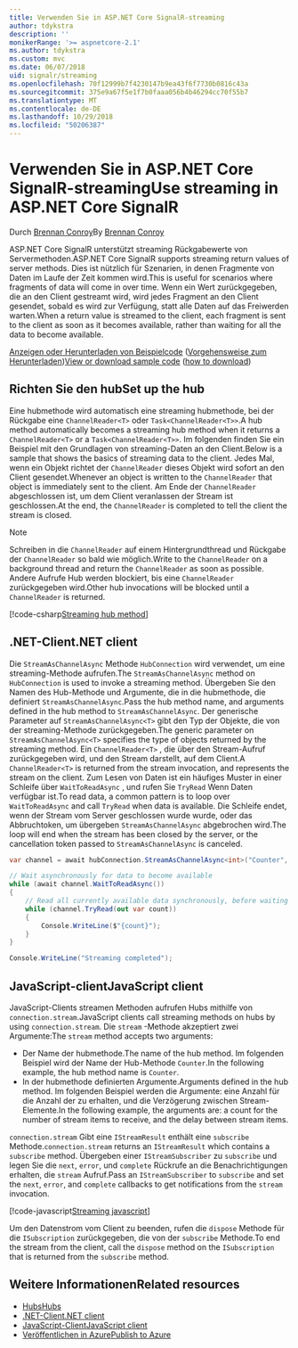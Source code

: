 ```yaml
---
title: Verwenden Sie in ASP.NET Core SignalR-streaming
author: tdykstra
description: ''
monikerRange: '>= aspnetcore-2.1'
ms.author: tdykstra
ms.custom: mvc
ms.date: 06/07/2018
uid: signalr/streaming
ms.openlocfilehash: 70f12999b7f4230147b9ea43f6f7730b0816c43a
ms.sourcegitcommit: 375e9a67f5e1f7b0faaa056b4b46294cc70f55b7
ms.translationtype: MT
ms.contentlocale: de-DE
ms.lasthandoff: 10/29/2018
ms.locfileid: "50206387"
---
```

# <a name="use-streaming-in-aspnet-core-signalr"></a><span data-ttu-id="786c6-102">Verwenden Sie in ASP.NET Core SignalR-streaming</span><span class="sxs-lookup"><span data-stu-id="786c6-102">Use streaming in ASP.NET Core SignalR</span></span>

<span data-ttu-id="786c6-103">Durch [Brennan Conroy](https://github.com/BrennanConroy)</span><span class="sxs-lookup"><span data-stu-id="786c6-103">By [Brennan Conroy](https://github.com/BrennanConroy)</span></span>

<span data-ttu-id="786c6-104">ASP.NET Core SignalR unterstützt streaming Rückgabewerte von Servermethoden.</span><span class="sxs-lookup"><span data-stu-id="786c6-104">ASP.NET Core SignalR supports streaming return values of server methods.</span></span> <span data-ttu-id="786c6-105">Dies ist nützlich für Szenarien, in denen Fragmente von Daten im Laufe der Zeit kommen wird.</span><span class="sxs-lookup"><span data-stu-id="786c6-105">This is useful for scenarios where fragments of data will come in over time.</span></span> <span data-ttu-id="786c6-106">Wenn ein Wert zurückgegeben, die an den Client gestreamt wird, wird jedes Fragment an den Client gesendet, sobald es wird zur Verfügung, statt alle Daten auf das Freiwerden warten.</span><span class="sxs-lookup"><span data-stu-id="786c6-106">When a return value is streamed to the client, each fragment is sent to the client as soon as it becomes available, rather than waiting for all the data to become available.</span></span>

<span data-ttu-id="786c6-107">[Anzeigen oder Herunterladen von Beispielcode](https://github.com/aspnet/Docs/tree/live/aspnetcore/signalr/streaming/sample) ([Vorgehensweise zum Herunterladen](xref:index#how-to-download-a-sample))</span><span class="sxs-lookup"><span data-stu-id="786c6-107">[View or download sample code](https://github.com/aspnet/Docs/tree/live/aspnetcore/signalr/streaming/sample) ([how to download](xref:index#how-to-download-a-sample))</span></span>

## <a name="set-up-the-hub"></a><span data-ttu-id="786c6-108">Richten Sie den hub</span><span class="sxs-lookup"><span data-stu-id="786c6-108">Set up the hub</span></span>

<span data-ttu-id="786c6-109">Eine hubmethode wird automatisch eine streaming hubmethode, bei der Rückgabe eine `ChannelReader<T>` oder `Task<ChannelReader<T>>`.</span><span class="sxs-lookup"><span data-stu-id="786c6-109">A hub method automatically becomes a streaming hub method when it returns a `ChannelReader<T>` or a `Task<ChannelReader<T>>`.</span></span> <span data-ttu-id="786c6-110">Im folgenden finden Sie ein Beispiel mit den Grundlagen von streaming-Daten an den Client.</span><span class="sxs-lookup"><span data-stu-id="786c6-110">Below is a sample that shows the basics of streaming data to the client.</span></span> <span data-ttu-id="786c6-111">Jedes Mal, wenn ein Objekt richtet der `ChannelReader` dieses Objekt wird sofort an den Client gesendet.</span><span class="sxs-lookup"><span data-stu-id="786c6-111">Whenever an object is written to the `ChannelReader` that object is immediately sent to the client.</span></span> <span data-ttu-id="786c6-112">Am Ende der `ChannelReader` abgeschlossen ist, um dem Client veranlassen der Stream ist geschlossen.</span><span class="sxs-lookup"><span data-stu-id="786c6-112">At the end, the `ChannelReader` is completed to tell the client the stream is closed.</span></span>

> [!NOTE]
> <span data-ttu-id="786c6-113">Schreiben in die `ChannelReader` auf einem Hintergrundthread und Rückgabe der `ChannelReader` so bald wie möglich.</span><span class="sxs-lookup"><span data-stu-id="786c6-113">Write to the `ChannelReader` on a background thread and return the `ChannelReader` as soon as possible.</span></span> <span data-ttu-id="786c6-114">Andere Aufrufe Hub werden blockiert, bis eine `ChannelReader` zurückgegeben wird.</span><span class="sxs-lookup"><span data-stu-id="786c6-114">Other hub invocations will be blocked until a `ChannelReader` is returned.</span></span>

[!code-csharp[Streaming hub method](streaming/sample/Hubs/StreamHub.cs?range=10-34)]

## <a name="net-client"></a><span data-ttu-id="786c6-115">.NET-Client</span><span class="sxs-lookup"><span data-stu-id="786c6-115">.NET client</span></span>

<span data-ttu-id="786c6-116">Die `StreamAsChannelAsync` Methode `HubConnection` wird verwendet, um eine streaming-Methode aufrufen.</span><span class="sxs-lookup"><span data-stu-id="786c6-116">The `StreamAsChannelAsync` method on `HubConnection` is used to invoke a streaming method.</span></span> <span data-ttu-id="786c6-117">Übergeben Sie den Namen des Hub-Methode und Argumente, die in die hubmethode, die definiert `StreamAsChannelAsync`.</span><span class="sxs-lookup"><span data-stu-id="786c6-117">Pass the hub method name, and arguments defined in the hub method to `StreamAsChannelAsync`.</span></span> <span data-ttu-id="786c6-118">Der generische Parameter auf `StreamAsChannelAsync<T>` gibt den Typ der Objekte, die von der streaming-Methode zurückgegeben.</span><span class="sxs-lookup"><span data-stu-id="786c6-118">The generic parameter on `StreamAsChannelAsync<T>` specifies the type of objects returned by the streaming method.</span></span> <span data-ttu-id="786c6-119">Ein `ChannelReader<T>` , die über den Stream-Aufruf zurückgegeben wird, und den Stream darstellt, auf dem Client.</span><span class="sxs-lookup"><span data-stu-id="786c6-119">A `ChannelReader<T>` is returned from the stream invocation, and represents the stream on the client.</span></span> <span data-ttu-id="786c6-120">Zum Lesen von Daten ist ein häufiges Muster in einer Schleife über `WaitToReadAsync` , und rufen Sie `TryRead` Wenn Daten verfügbar ist.</span><span class="sxs-lookup"><span data-stu-id="786c6-120">To read data, a common pattern is to loop over `WaitToReadAsync` and call `TryRead` when data is available.</span></span> <span data-ttu-id="786c6-121">Die Schleife endet, wenn der Stream vom Server geschlossen wurde wurde, oder das Abbruchtoken, um übergeben `StreamAsChannelAsync` abgebrochen wird.</span><span class="sxs-lookup"><span data-stu-id="786c6-121">The loop will end when the stream has been closed by the server, or the cancellation token passed to `StreamAsChannelAsync` is canceled.</span></span>

```csharp
var channel = await hubConnection.StreamAsChannelAsync<int>("Counter", 10, 500, CancellationToken.None);

// Wait asynchronously for data to become available
while (await channel.WaitToReadAsync())
{
    // Read all currently available data synchronously, before waiting for more data
    while (channel.TryRead(out var count))
    {
        Console.WriteLine($"{count}");
    }
}

Console.WriteLine("Streaming completed");
```

## <a name="javascript-client"></a><span data-ttu-id="786c6-122">JavaScript-client</span><span class="sxs-lookup"><span data-stu-id="786c6-122">JavaScript client</span></span>

<span data-ttu-id="786c6-123">JavaScript-Clients streamen Methoden aufrufen Hubs mithilfe von `connection.stream`.</span><span class="sxs-lookup"><span data-stu-id="786c6-123">JavaScript clients call streaming methods on hubs by using `connection.stream`.</span></span> <span data-ttu-id="786c6-124">Die `stream` -Methode akzeptiert zwei Argumente:</span><span class="sxs-lookup"><span data-stu-id="786c6-124">The `stream` method accepts two arguments:</span></span>

* <span data-ttu-id="786c6-125">Der Name der hubmethode.</span><span class="sxs-lookup"><span data-stu-id="786c6-125">The name of the hub method.</span></span> <span data-ttu-id="786c6-126">Im folgenden Beispiel wird der Name der Hub-Methode `Counter`.</span><span class="sxs-lookup"><span data-stu-id="786c6-126">In the following example, the hub method name is `Counter`.</span></span>
* <span data-ttu-id="786c6-127">In der hubmethode definierten Argumente.</span><span class="sxs-lookup"><span data-stu-id="786c6-127">Arguments defined in the hub method.</span></span> <span data-ttu-id="786c6-128">Im folgenden Beispiel werden die Argumente: eine Anzahl für die Anzahl der zu erhalten, und die Verzögerung zwischen Stream-Elemente.</span><span class="sxs-lookup"><span data-stu-id="786c6-128">In the following example, the arguments are: a count for the number of stream items to receive, and the delay between stream items.</span></span>

<span data-ttu-id="786c6-129">`connection.stream` Gibt eine `IStreamResult` enthält eine `subscribe` Methode.</span><span class="sxs-lookup"><span data-stu-id="786c6-129">`connection.stream` returns an `IStreamResult` which contains a `subscribe` method.</span></span> <span data-ttu-id="786c6-130">Übergeben einer `IStreamSubscriber` zu `subscribe` und legen Sie die `next`, `error`, und `complete` Rückrufe an die Benachrichtigungen erhalten, die `stream` Aufruf.</span><span class="sxs-lookup"><span data-stu-id="786c6-130">Pass an `IStreamSubscriber` to `subscribe` and set the `next`, `error`, and `complete` callbacks to get notifications from the `stream` invocation.</span></span>

[!code-javascript[Streaming javascript](streaming/sample/wwwroot/js/stream.js?range=19-36)]

<span data-ttu-id="786c6-131">Um den Datenstrom vom Client zu beenden, rufen die `dispose` Methode für die `ISubscription` zurückgegeben, die von der `subscribe` Methode.</span><span class="sxs-lookup"><span data-stu-id="786c6-131">To end the stream from the client, call the `dispose` method on the `ISubscription` that is returned from the `subscribe` method.</span></span>

## <a name="related-resources"></a><span data-ttu-id="786c6-132">Weitere Informationen</span><span class="sxs-lookup"><span data-stu-id="786c6-132">Related resources</span></span>

* [<span data-ttu-id="786c6-133">Hubs</span><span class="sxs-lookup"><span data-stu-id="786c6-133">Hubs</span></span>](xref:signalr/hubs)
* [<span data-ttu-id="786c6-134">.NET-Client</span><span class="sxs-lookup"><span data-stu-id="786c6-134">.NET client</span></span>](xref:signalr/dotnet-client)
* [<span data-ttu-id="786c6-135">JavaScript-Client</span><span class="sxs-lookup"><span data-stu-id="786c6-135">JavaScript client</span></span>](xref:signalr/javascript-client)
* [<span data-ttu-id="786c6-136">Veröffentlichen in Azure</span><span class="sxs-lookup"><span data-stu-id="786c6-136">Publish to Azure</span></span>](xref:signalr/publish-to-azure-web-app)
